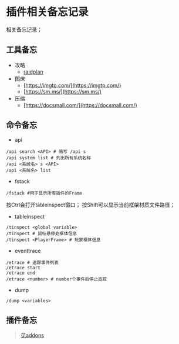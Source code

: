 # 插件相关备忘记录

相关备忘记录；

## 工具备忘

- 攻略
    - [raidplan](https://raidplan.io/)
- 图床
    - [https://imgtp.com/](https://imgtp.com/)
    - [https://sm.ms/](https://sm.ms/)
- 压缩
    - [https://docsmall.com/](https://docsmall.com/)

## 命令备忘


- api
```
/api search <API> # 简写 /api s 
/api system list # 列出所有系统名称
/api <系统名> s <API>
/api <系统名> list
```

- fstack
```
/fstack #用于显示所有插件的Frame
```
按Ctrl会打开tableinspect窗口；
按Shift可以显示当前框架材质文件路径；

- tableinspect
```
/tinspect <global variable>
/tinspect # 鼠标悬停处框体信息
/tinspect <PlayerFrame> # 玩家框体信息
```

- eventtrace
```
/etrace # 追踪事件列表
/etrace start 
/etrace end
/etrace <number> # number个事件后停止追踪
```

- dump
```
/dump <variables>
```

## 插件备忘

> [见addons](../addons/插件相关资料.md)
